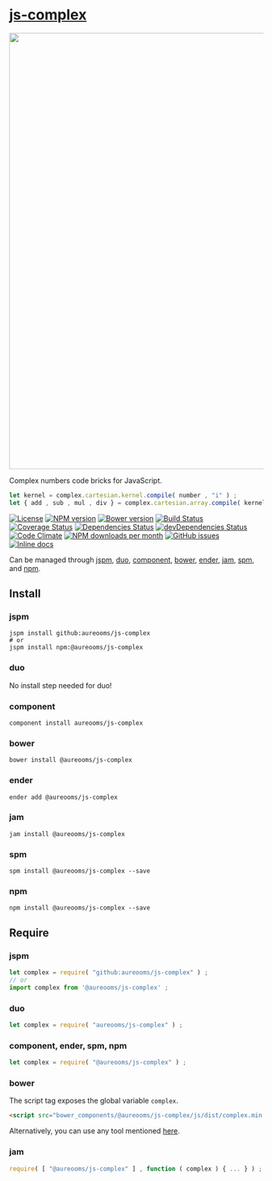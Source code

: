 [js-complex](http://aureooms.github.io/js-complex)
==

<img src="https://upload.wikimedia.org/wikipedia/commons/f/fa/Newton-lplane-Mandelbrot.jpg" width="864">

Complex numbers code bricks for JavaScript.

```js
let kernel = complex.cartesian.kernel.compile( number , "i" ) ;
let { add , sub , mul , div } = complex.cartesian.array.compile( kernel ) ;
```

[![License](https://img.shields.io/github/license/aureooms/js-complex.svg?style=flat)](https://raw.githubusercontent.com/aureooms/js-complex/master/LICENSE)
[![NPM version](https://img.shields.io/npm/v/@aureooms/js-complex.svg?style=flat)](https://www.npmjs.org/package/@aureooms/js-complex)
[![Bower version](https://img.shields.io/bower/v/@aureooms/js-complex.svg?style=flat)](http://bower.io/search/?q=@aureooms/js-complex)
[![Build Status](https://img.shields.io/travis/aureooms/js-complex.svg?style=flat)](https://travis-ci.org/aureooms/js-complex)
[![Coverage Status](https://img.shields.io/coveralls/aureooms/js-complex.svg?style=flat)](https://coveralls.io/r/aureooms/js-complex)
[![Dependencies Status](https://img.shields.io/david/aureooms/js-complex.svg?style=flat)](https://david-dm.org/aureooms/js-complex#info=dependencies)
[![devDependencies Status](https://img.shields.io/david/dev/aureooms/js-complex.svg?style=flat)](https://david-dm.org/aureooms/js-complex#info=devDependencies)
[![Code Climate](https://img.shields.io/codeclimate/github/aureooms/js-complex.svg?style=flat)](https://codeclimate.com/github/aureooms/js-complex)
[![NPM downloads per month](https://img.shields.io/npm/dm/@aureooms/js-complex.svg?style=flat)](https://www.npmjs.org/package/@aureooms/js-complex)
[![GitHub issues](https://img.shields.io/github/issues/aureooms/js-complex.svg?style=flat)](https://github.com/aureooms/js-complex/issues)
[![Inline docs](http://inch-ci.org/github/aureooms/js-complex.svg?branch=master&style=shields)](http://inch-ci.org/github/aureooms/js-complex)

Can be managed through [jspm](https://github.com/jspm/jspm-cli),
[duo](https://github.com/duojs/duo),
[component](https://github.com/componentjs/component),
[bower](https://github.com/bower/bower),
[ender](https://github.com/ender-js/Ender),
[jam](https://github.com/caolan/jam),
[spm](https://github.com/spmjs/spm),
and [npm](https://github.com/npm/npm).

## Install

### jspm
```terminal
jspm install github:aureooms/js-complex
# or
jspm install npm:@aureooms/js-complex
```
### duo
No install step needed for duo!

### component
```terminal
component install aureooms/js-complex
```

### bower
```terminal
bower install @aureooms/js-complex
```

### ender
```terminal
ender add @aureooms/js-complex
```

### jam
```terminal
jam install @aureooms/js-complex
```

### spm
```terminal
spm install @aureooms/js-complex --save
```

### npm
```terminal
npm install @aureooms/js-complex --save
```

## Require
### jspm
```js
let complex = require( "github:aureooms/js-complex" ) ;
// or
import complex from '@aureooms/js-complex' ;
```
### duo
```js
let complex = require( "aureooms/js-complex" ) ;
```

### component, ender, spm, npm
```js
let complex = require( "@aureooms/js-complex" ) ;
```

### bower
The script tag exposes the global variable `complex`.
```html
<script src="bower_components/@aureooms/js-complex/js/dist/complex.min.js"></script>
```
Alternatively, you can use any tool mentioned [here](http://bower.io/docs/tools/).

### jam
```js
require( [ "@aureooms/js-complex" ] , function ( complex ) { ... } ) ;
```

